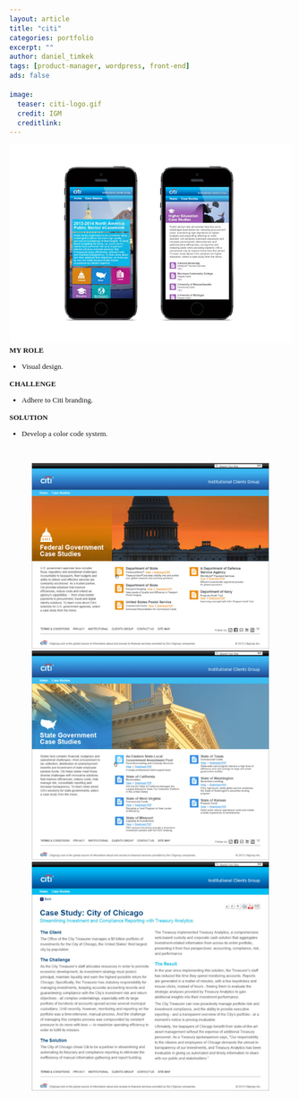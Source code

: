 ```yaml
---
layout: article
title: "citi"
categories: portfolio
excerpt: ""
author: daniel_timkek
tags: [product-manager, wordpress, front-end]
ads: false

image:
  teaser: citi-logo.gif
  credit: IGM
  creditlink: 
---
```

<div style="width:100%; overflow: auto;">
	<div class="top-image"><img src="../../images/Citi-home.jpg"></div>

<div class="desc"><span style="font-family: adelle-sans; font-size: 13px; font-weight:600;">MY ROLE</span><br>
<ul style="font-family: adelle-sans; font-size: 13px; font-weight:500;">
<li style="font-family: adelle-sans; font-size: 13px; font-weight:500;">Visual design.</li>
</ul>
<span style="font-family: adelle-sans; font-size: 13px; font-weight:600;">CHALLENGE</span>
<ul style="font-family: adelle-sans; font-size: 13px; font-weight:500;">
<li style="font-family: adelle-sans; font-size: 13px; font-weight:500;">Adhere to Citi branding.</li>
</ul>
<span style="font-family: adelle-sans; font-size: 13px; font-weight:600;">SOLUTION</span>
<ul style="font-family: adelle-sans; font-size: 13px; font-weight:500;">
<li style="font-family: adelle-sans; font-size: 13px; font-weight:500;">Develop a color code system.</li>
</ul>
</div>
</div>
<br>
<figure class="third">
     <img src="../../images/citi_desktopA.jpg" alt="desktop3">
     <img src="../../images/citi_desktopB.jpg" alt="desktop3">
     <img src="../../images/citi_desktopC.jpg" alt="desktop3">
</figure>